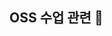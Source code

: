 ## OSS 수업 관련 👋

<!--
**kimsumin0022/kimsumin0022** is a ✨ _special_ ✨ repository because its `README.md` (this file) appears on your GitHub profile.

Here are some ideas to get you started:

- 🔭 I’m currently working on PKNU
- 🌱 I’m currently learning open source software programming
- 👯 I’m looking to collaborate on anybody
- 🤔 I’m looking for help with anybody
- 💬 Ask me about anything
- 📫 How to reach me: suminww@naver.com
